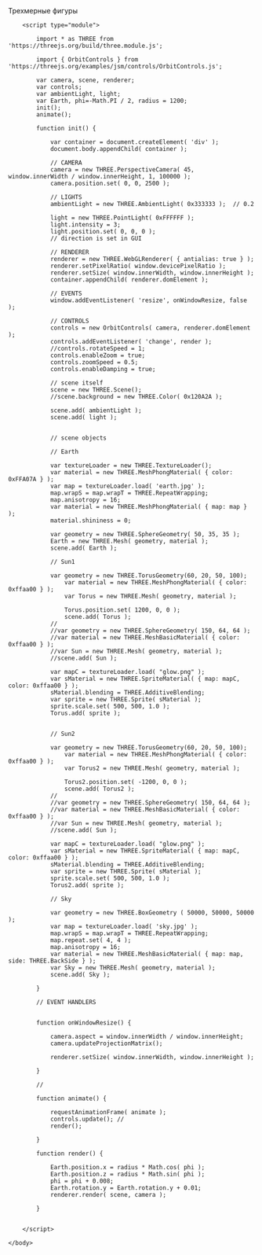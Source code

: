 
<!DOCTYPE html>
<html lang="en">
	<head>
		<title>three.js webgl - Вращение </title>
		<meta charset="utf-8">
		<meta name="viewport" content="width=device-width, user-scalable=no, minimum-scale=1.0, maximum-scale=1.0">
		<link type="text/css" rel="stylesheet" href="https://threejs.org/examples/main.css">
	</head>
	<body>
		<div id="info">
			Трехмерные фигуры
		</div>

		<script type="module">

			import * as THREE from 'https://threejs.org/build/three.module.js';

			import { OrbitControls } from 'https://threejs.org/examples/jsm/controls/OrbitControls.js';

			var camera, scene, renderer;
			var controls;
			var ambientLight, light;
			var Earth, phi=-Math.PI / 2, radius = 1200;
			init();
			animate();

			function init() {

				var container = document.createElement( 'div' );
				document.body.appendChild( container );

				// CAMERA
				camera = new THREE.PerspectiveCamera( 45, window.innerWidth / window.innerHeight, 1, 100000 );
				camera.position.set( 0, 0, 2500 );

				// LIGHTS
				ambientLight = new THREE.AmbientLight( 0x333333 );	// 0.2

				light = new THREE.PointLight( 0xFFFFFF );
				light.intensity = 3;
				light.position.set( 0, 0, 0 );
				// direction is set in GUI

				// RENDERER
				renderer = new THREE.WebGLRenderer( { antialias: true } );
				renderer.setPixelRatio( window.devicePixelRatio );
				renderer.setSize( window.innerWidth, window.innerHeight );
				container.appendChild( renderer.domElement );

				// EVENTS
				window.addEventListener( 'resize', onWindowResize, false );

				// CONTROLS
				controls = new OrbitControls( camera, renderer.domElement );
				controls.addEventListener( 'change', render );
				//controls.rotateSpeed = 1; 
				controls.enableZoom = true;  
				controls.zoomSpeed = 0.5; 			
				controls.enableDamping = true;

				// scene itself
				scene = new THREE.Scene();
				//scene.background = new THREE.Color( 0x120A2A );

				scene.add( ambientLight );
				scene.add( light );
			

				// scene objects
			
				// Earth
				
				var textureLoader = new THREE.TextureLoader();
				var material = new THREE.MeshPhongMaterial( { color: 0xFFA07A } );
				var map = textureLoader.load( 'earth.jpg' );
				map.wrapS = map.wrapT = THREE.RepeatWrapping;
				map.anisotropy = 16;
				var material = new THREE.MeshPhongMaterial( { map: map } );
				material.shininess = 0;
				
				var geometry = new THREE.SphereGeometry( 50, 35, 35 );
				Earth = new THREE.Mesh( geometry, material );
				scene.add( Earth );	
				
				// Sun1
				
				var geometry = new THREE.TorusGeometry(60, 20, 50, 100); 
					var material = new THREE.MeshPhongMaterial( { color: 0xffaa00 } );
					var Torus = new THREE.Mesh( geometry, material );
					
					Torus.position.set( 1200, 0, 0 );
					scene.add( Torus );	
				//
				//var geometry = new THREE.SphereGeometry( 150, 64, 64 );	
				//var material = new THREE.MeshBasicMaterial( { color: 0xffaa00 } );				
				//var Sun = new THREE.Mesh( geometry, material );
				//scene.add( Sun );

				var mapC = textureLoader.load( "glow.png" );
				var sMaterial = new THREE.SpriteMaterial( { map: mapC, color: 0xffaa00 } );
				sMaterial.blending = THREE.AdditiveBlending;	
				var sprite = new THREE.Sprite( sMaterial );
				sprite.scale.set( 500, 500, 1.0 );
				Torus.add( sprite ); 
				
				
				// Sun2
				
				var geometry = new THREE.TorusGeometry(60, 20, 50, 100); 
					var material = new THREE.MeshPhongMaterial( { color: 0xffaa00 } );
					var Torus2 = new THREE.Mesh( geometry, material );
					
					Torus2.position.set( -1200, 0, 0 );
					scene.add( Torus2 );	
				//
				//var geometry = new THREE.SphereGeometry( 150, 64, 64 );	
				//var material = new THREE.MeshBasicMaterial( { color: 0xffaa00 } );				
				//var Sun = new THREE.Mesh( geometry, material );
				//scene.add( Sun );

				var mapC = textureLoader.load( "glow.png" );
				var sMaterial = new THREE.SpriteMaterial( { map: mapC, color: 0xffaa00 } );
				sMaterial.blending = THREE.AdditiveBlending;	
				var sprite = new THREE.Sprite( sMaterial );
				sprite.scale.set( 500, 500, 1.0 );
				Torus2.add( sprite ); 

				// Sky
				
				var geometry = new THREE.BoxGeometry ( 50000, 50000, 50000 );
				var map = textureLoader.load( 'sky.jpg' );
				map.wrapS = map.wrapT = THREE.RepeatWrapping;
				map.repeat.set( 4, 4 );
				map.anisotropy = 16;
				var material = new THREE.MeshBasicMaterial( { map: map, side: THREE.BackSide } );		
				var Sky = new THREE.Mesh( geometry, material );				
				scene.add( Sky );

			}

			// EVENT HANDLERS


			function onWindowResize() {

				camera.aspect = window.innerWidth / window.innerHeight;
				camera.updateProjectionMatrix();

				renderer.setSize( window.innerWidth, window.innerHeight );

			}

			//

			function animate() {

				requestAnimationFrame( animate );
				controls.update(); //
				render();

			}

			function render() {

				Earth.position.x = radius * Math.cos( phi );  
				Earth.position.z = radius * Math.sin( phi ); 
				phi = phi + 0.008;
				Earth.rotation.y = Earth.rotation.y + 0.01;
				renderer.render( scene, camera );

			}			


		</script>

	</body>
</html>
